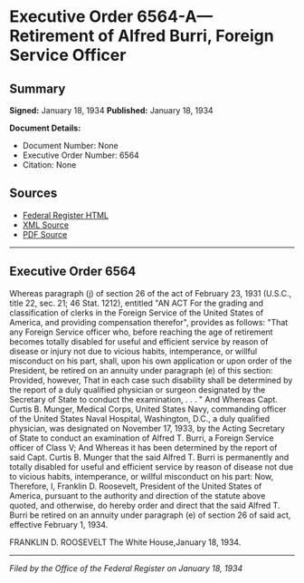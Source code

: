 # Executive Order 6564-A—Retirement of Alfred Burri, Foreign Service Officer

## Summary

**Signed:** January 18, 1934
**Published:** January 18, 1934

**Document Details:**
- Document Number: None
- Executive Order Number: 6564
- Citation: None

## Sources
- [Federal Register HTML](https://www.presidency.ucsb.edu/documents/executive-order-6564-retirement-alfred-burri-foreign-service-officer)
- [XML Source](None)
- [PDF Source](None)

---

## Executive Order 6564

Whereas paragraph (j) of section 26 of the act of February 23, 1931 (U.S.C., title 22, sec. 21; 46 Stat. 1212), entitled "AN ACT For the grading and classification of clerks in the Foreign Service of the United States of America, and providing compensation therefor", provides as follows:
"That any Foreign Service officer who, before reaching the age of retirement becomes totally disabled for useful and efficient service by reason of disease or injury not due to vicious habits, intemperance, or willful misconduct on his part, shall, upon his own application or upon order of the President, be retired on an annuity under paragraph (e) of this section: Provided, however, That in each case such disability shall be determined by the report of a duly qualified physician or surgeon designated by the Secretary of State to conduct the examination, . . . "
And Whereas Capt. Curtis B. Munger, Medical Corps, United States Navy, commanding officer of the United States Naval Hospital, Washington, D.C., a duly qualified physician, was designated on November 17, 1933, by the Acting Secretary of State to conduct an examination of Alfred T. Burri, a Foreign Service officer of Class V;
And Whereas it has been determined by the report of said Capt. Curtis B. Munger that the said Alfred T. Burri is permanently and totally disabled for useful and efficient service by reason of disease not due to vicious habits, intemperance, or willful misconduct on his part:
Now, Therefore, I, Franklin D. Roosevelt, President of the United States of America, pursuant to the authority and direction of the statute above quoted, and otherwise, do hereby order and direct that the said Alfred T. Burri be retired on an annuity under paragraph (e) of section 26 of said act, effective February 1, 1934.

FRANKLIN D. ROOSEVELT
The White House,January 18, 1934.

---

*Filed by the Office of the Federal Register on January 18, 1934*
